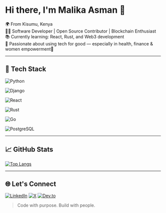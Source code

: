 # Hi there, I'm Malika Asman 👋

🌍 From Kisumu, Kenya  
👩‍💻 Software Developer | Open Source Contributor | Blockchain Enthusiast  
📚 Currently learning: React, Rust, and Web3 development  
🎯 Passionate about using tech for good — especially in health, finance & women empowerment🌱 

---

## 🔧 Tech Stack

![Python](https://img.shields.io/badge/Python-3776AB?style=flat&logo=python&logoColor=white)

![Django](https://img.shields.io/badge/Django-092E20?style=flat&logo=django)

![React](https://img.shields.io/badge/React-61DAFB?style=flat&logo=react)

![Rust](https://img.shields.io/badge/Rust-000000?style=flat&logo=rust)

![Go](https://img.shields.io/badge/Go-00ADD8?style=flat&logo=go)

![PostgreSQL](https://img.shields.io/badge/PostgreSQL-316192?style=flat&logo=postgresql)

---

## 📈 GitHub Stats

[![Top Langs](https://github-readme-stats.vercel.app/api/top-langs/?username=malika7188&layout=compact&theme=radical)](https://github.com/anuraghazra/github-readme-stats)

---

## 🌐 Let's Connect

[![LinkedIn](https://img.shields.io/badge/LinkedIn-blue?style=flat&logo=linkedin&logoColor=white)](https://www.linkedin.com/in/asman-malika-84981a211/)
[![X](https://img.shields.io/badge/X-000000?style=flat&logo=twitter)](https://x.com/AsmanMalika)
[![Dev.to](https://img.shields.io/badge/Dev.to-black?style=flat&logo=dev.to)](https://dev.to/malika7188)

> Code with purpose. Build with people.

